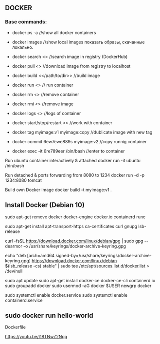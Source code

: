 ## DOCKER

### Base commands:

* docker ps -a		//show all docker containers
* docker images	//show local images показать образы, скачанные локально.
* docker search <> 	//search image in registry (DockerHub)
* docker pull <> 	//download image from registry to localhost
* docker build <</path/to/dir>> 	//build image
* docker run <> 	// run container
* docker rm <> 	//remove container
* docker rmi <>	//remove image
* docker logs <> 	//logs of container
* docker start/stop/restart <> //work with container
* docker tag myimage:v1 myimage:copy	//dublicate image with new tag

* docker commit 6ew7ewe889s myimage:v2	//copy runnig container

* docker exec -it 6re789eer /bin/bash	//enter to container



Run ubuntu container interactively & attached
docker run -it ubuntu /bin/bash

Run detached & ports forwarding from 8080 to 1234 
docker run -d -p 1234:8080 tomcat 

Build own Docker image
docker build -t myimage:v1 .




Install Docker (Debian 10)
-------------------------------------
sudo apt-get remove docker docker-engine docker.io containerd runc

sudo apt-get install apt-transport-https ca-certificates curl gnupg lsb-release

curl -fsSL https://download.docker.com/linux/debian/gpg | sudo gpg --dearmor -o /usr/share/keyrings/docker-archive-keyring.gpg

echo   "deb [arch=amd64 signed-by=/usr/share/keyrings/docker-archive-keyring.gpg] https://download.docker.com/linux/debian \
$(lsb_release -cs) stable" | sudo tee /etc/apt/sources.list.d/docker.list > /dev/null

sudo apt update
sudo apt-get install docker-ce docker-ce-cli containerd.io
sudo groupadd docker
sudo usermod -aG docker $USER
newgrp docker
  
sudo systemctl enable docker.service
sudo systemctl enable containerd.service

sudo docker run hello-world
----------------------------------------

Dockerfile





https://youtu.be/I18TNwZ2Nqg





